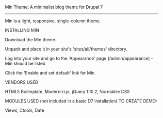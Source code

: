 Min Theme: A minimalist blog theme for Drupal 7

--------------------------------------------

Min is a light, responsive, single-column theme.

INSTALLING MIN

Download the Min theme.

Unpack and place it in your site's 'sites/all/themes' directory.

Log into your site and go to the 'Appearance' page (/admin/appearance) -  Min should be listed.

Click the 'Enable and set default' link for Min.

VENDORS USED

HTML5 Boilerplate, Modernizr.js, jQuery 1.10.2, Normalize CSS

MODULES USED (not included in a basic D7 installation) TO CREATE DEMO:

Views, Ctools, Date

